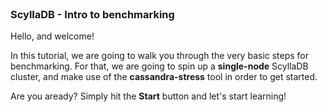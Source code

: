 
<br>

### ScyllaDB - Intro to benchmarking

Hello, and welcome! 

In this tutorial, we are going to walk you through the very basic steps for benchmarking.
For that, we are going to spin up a **single-node** ScyllaDB cluster, and make use of the **cassandra-stress** tool in order to get started.

Are you aready? Simply hit the **Start** button and let's start learning!
